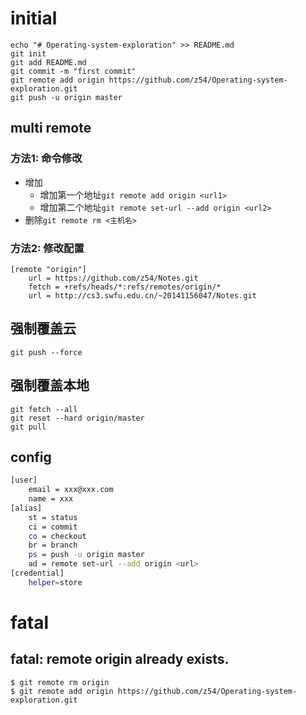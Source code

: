 # initial
```
echo "# Operating-system-exploration" >> README.md
git init
git add README.md
git commit -m "first commit"
git remote add origin https://github.com/z54/Operating-system-exploration.git
git push -u origin master
```
## multi remote
### 方法1: 命令修改
- 增加
	- 增加第一个地址`git remote add origin <url1>`
	- 增加第二个地址`git remote set-url --add origin <url2>`
- 删除`git remote rm <主机名>`
### 方法2: 修改配置
```
[remote "origin"]
	url = https://github.com/z54/Notes.git
	fetch = +refs/heads/*:refs/remotes/origin/*
	url = http://cs3.swfu.edu.cn/~20141156047/Notes.git
```
## 强制覆盖云
`git push --force`
## 强制覆盖本地
```git
git fetch --all
git reset --hard origin/master 
git pull
```
## config
```bash
[user]
	email = xxx@xxx.com
	name = xxx
[alias]
	st = status
	ci = commit
	co = checkout
	br = branch
	ps = push -u origin master
	ad = remote set-url --add origin <url>
[credential]
	helper=store
```
# fatal
## fatal: remote origin already exists.
```
$ git remote rm origin
$ git remote add origin https://github.com/z54/Operating-system-exploration.git
```
